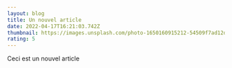 ```yaml
---
layout: blog
title: Un nouvel article
date: 2022-04-17T16:21:03.742Z
thumbnail: https://images.unsplash.com/photo-1650160915212-54509f7ad12d?ixlib=rb-1.2.1&ixid=MnwxMjA3fDB8MHxwaG90by1wYWdlfHx8fGVufDB8fHx8&auto=format&fit=crop&w=1049&q=80
rating: 5
---
```

Ceci est un nouvel article